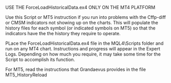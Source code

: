USE THE ForceLoadHistoricalData.ex4 ONLY ON THE MT4 PLATFORM

Use this Script or MT5 instruction if you run into problems with the Cffp-diff or CMSM indicators not showing up on the charts.
This will populate the history files for each symbol (or indicated symbols on MT5) so that the indicators have the the history they require to operate.

PLace the ForceLoadHistoricalData.ex4 file in the MQL4\Scripts folder and run on any MT4 chart.  Instructions and progress will appear in the Expert Logs. Depending on how much you require, it may take some time for the Script to accomplish its function.

For MT5, read the instructions that Grandaevus provides in the file MT5_HistoryReload


